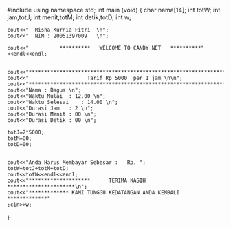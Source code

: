 #include<iostream>
using namespace std;
int main (void)
{
    char nama[14];
    int totW;
    int jam,totJ;
    int menit,totM;
    int detik,totD;
    int w;
 
 	cout<<"  Risha Kurnia Fitri  \n";
 	cout<<"  NIM : 20051397009   \n";
 	
    cout<<"          **********   WELCOME TO CANDY NET   **********"<<endl<<endl;
 
 
    cout<<"*******************************************************************\n";
    cout<<"                   Tarif Rp 5000  per 1 jam \n\n";
    cout<<"********************************************************************\n\n\n";
    cout<<"Nama : Bagus \n";
    cout<<"Waktu Mulai	: 12.00 \n";
    cout<<"Waktu Selesai	: 14.00 \n";
    cout<<"Durasi Jam   : 2 \n";
    cout<<"Durasi Menit : 00 \n";
    cout<<"Durasi Detik : 00 \n";
    
    totJ=2*5000;
    totM=00;
    totD=00;
 
 
    cout<<"Anda Harus Membayar Sebesar :   Rp. ";
    totW=totJ+totM+totD;
    cout<<totW<<endl<<endl;
    cout<<"********************      TERIMA KASIH      **********************\n";
    cout<<"************* KAMI TUNGGU KEDATANGAN ANDA KEMBALI *************"
    ;cin>>w;
}
